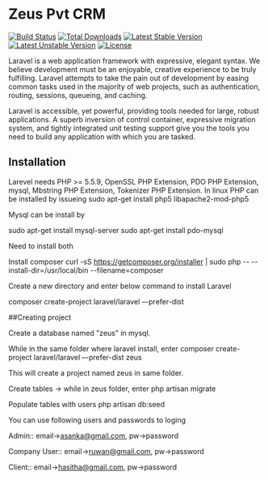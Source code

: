 # Zeus Pvt CRM

[![Build Status](https://travis-ci.org/laravel/framework.svg)](https://travis-ci.org/laravel/framework)
[![Total Downloads](https://poser.pugx.org/laravel/framework/d/total.svg)](https://packagist.org/packages/laravel/framework)
[![Latest Stable Version](https://poser.pugx.org/laravel/framework/v/stable.svg)](https://packagist.org/packages/laravel/framework)
[![Latest Unstable Version](https://poser.pugx.org/laravel/framework/v/unstable.svg)](https://packagist.org/packages/laravel/framework)
[![License](https://poser.pugx.org/laravel/framework/license.svg)](https://packagist.org/packages/laravel/framework)

Laravel is a web application framework with expressive, elegant syntax. We believe development must be an enjoyable, creative experience to be truly fulfilling. Laravel attempts to take the pain out of development by easing common tasks used in the majority of web projects, such as authentication, routing, sessions, queueing, and caching.

Laravel is accessible, yet powerful, providing tools needed for large, robust applications. A superb inversion of control container, expressive migration system, and tightly integrated unit testing support give you the tools you need to build any application with which you are tasked.

## Installation
Larevel needs PHP >= 5.5.9, OpenSSL PHP Extension, PDO PHP Extension, mysql, Mbstring PHP Extension, Tokenizer PHP Extension.
In linux PHP can be installed by issueing
sudo apt-get install php5 libapache2-mod-php5

Mysql can be install by

sudo apt-get install mysql-server
sudo apt-get install pdo-mysql

Need to install both

Install composer
curl -sS https://getcomposer.org/installer | sudo php -- --install-dir=/usr/local/bin --filename=composer


Create a new directory and enter below command to install Laravel

composer create-project laravel/laravel –-prefer-dist

##Creating project

Create a database named "zeus" in mysql.

While in the same folder where laravel install, enter 
composer create-project laravel/laravel –-prefer-dist zeus

This will create a project named zeus in same folder.

Create tables -> while in zeus folder, enter
php artisan migrate

Populate tables with users
php artisan db:seed

You can use following users and passwords to loging

Admin:: email->asanka@gmail.com,  pw->password

Company User:: email->ruwan@gmail.com, pw->password

Client:: email->hasitha@gmail.com, pw->password



